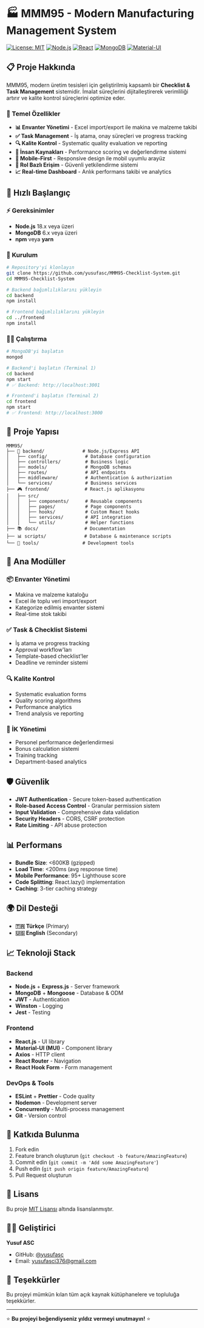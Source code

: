# 🏭 MMM95 - Modern Manufacturing Management System

[![License: MIT](https://img.shields.io/badge/License-MIT-yellow.svg)](https://opensource.org/licenses/MIT)
[![Node.js](https://img.shields.io/badge/Node.js-18.x-green.svg)](https://nodejs.org/)
[![React](https://img.shields.io/badge/React-18.x-blue.svg)](https://reactjs.org/)
[![MongoDB](https://img.shields.io/badge/MongoDB-6.x-green.svg)](https://www.mongodb.com/)
[![Material-UI](https://img.shields.io/badge/Material--UI-5.x-blue.svg)](https://mui.com/)

## 📋 Proje Hakkında

MMM95, modern üretim tesisleri için geliştirilmiş kapsamlı bir **Checklist & Task Management** sistemidir. İmalat süreçlerini dijitalleştirerek verimliliği artırır ve kalite kontrol süreçlerini optimize eder.

### 🎯 Temel Özellikler

- **📊 Envanter Yönetimi** - Excel import/export ile makina ve malzeme takibi
- **✅ Task Management** - İş atama, onay süreçleri ve progress tracking  
- **🔍 Kalite Kontrol** - Systematic quality evaluation ve reporting
- **👥 İnsan Kaynakları** - Performance scoring ve değerlendirme sistemi
- **📱 Mobile-First** - Responsive design ile mobil uyumlu arayüz
- **🔐 Rol Bazlı Erişim** - Güvenli yetkilendirme sistemi
- **📈 Real-time Dashboard** - Anlık performans takibi ve analytics

## 🚀 Hızlı Başlangıç

### ⚡ Gereksinimler

- **Node.js** 18.x veya üzeri
- **MongoDB** 6.x veya üzeri  
- **npm** veya **yarn**

### 🔧 Kurulum

```bash
# Repository'yi klonlayın
git clone https://github.com/yusufasc/MMM95-Checklist-System.git
cd MMM95-Checklist-System

# Backend bağımlılıklarını yükleyin
cd backend
npm install

# Frontend bağımlılıklarını yükleyin  
cd ../frontend
npm install
```

### 🏃‍♂️ Çalıştırma

```bash
# MongoDB'yi başlatın
mongod

# Backend'i başlatın (Terminal 1)
cd backend
npm start
# ✅ Backend: http://localhost:3001

# Frontend'i başlatın (Terminal 2)  
cd frontend
npm start
# ✅ Frontend: http://localhost:3000
```

## 📁 Proje Yapısı

```
MMM95/
├── 🚀 backend/              # Node.js/Express API
│   ├── config/              # Database configuration
│   ├── controllers/         # Business logic
│   ├── models/              # MongoDB schemas
│   ├── routes/              # API endpoints
│   ├── middleware/          # Authentication & authorization
│   └── services/            # Business services
├── 🎮 frontend/             # React.js aplikasyonu
│   ├── src/
│   │   ├── components/      # Reusable components
│   │   ├── pages/           # Page components
│   │   ├── hooks/           # Custom React hooks
│   │   ├── services/        # API integration
│   │   └── utils/           # Helper functions
├── 📚 docs/                 # Documentation
├── 📊 scripts/              # Database & maintenance scripts
└── 🔧 tools/                # Development tools
```

## 🔑 Ana Modüller

### 📦 Envanter Yönetimi
- Makina ve malzeme kataloğu
- Excel ile toplu veri import/export
- Kategorize edilmiş envanter sistemi
- Real-time stok takibi

### ✅ Task & Checklist Sistemi  
- İş atama ve progress tracking
- Approval workflow'ları
- Template-based checklist'ler
- Deadline ve reminder sistemi

### 🔍 Kalite Kontrol
- Systematic evaluation forms
- Quality scoring algorithms  
- Performance analytics
- Trend analysis ve reporting

### 👥 İK Yönetimi
- Personel performance değerlendirmesi
- Bonus calculation sistemi
- Training tracking
- Department-based analytics

## 🛡️ Güvenlik

- **JWT Authentication** - Secure token-based authentication
- **Role-based Access Control** - Granular permission sistem
- **Input Validation** - Comprehensive data validation
- **Security Headers** - CORS, CSRF protection
- **Rate Limiting** - API abuse protection

## 📊 Performans

- **Bundle Size**: <600KB (gzipped)
- **Load Time**: <200ms (avg response time)
- **Mobile Performance**: 95+ Lighthouse score
- **Code Splitting**: React.lazy() implementation
- **Caching**: 3-tier caching strategy

## 🌍 Dil Desteği

- **🇹🇷 Türkçe** (Primary)
- **🇺🇸 English** (Secondary)

## 📈 Teknoloji Stack

### Backend
- **Node.js** + **Express.js** - Server framework
- **MongoDB** + **Mongoose** - Database & ODM
- **JWT** - Authentication
- **Winston** - Logging
- **Jest** - Testing

### Frontend  
- **React.js** - UI library
- **Material-UI (MUI)** - Component library
- **Axios** - HTTP client
- **React Router** - Navigation
- **React Hook Form** - Form management

### DevOps & Tools
- **ESLint** + **Prettier** - Code quality
- **Nodemon** - Development server
- **Concurrently** - Multi-process management
- **Git** - Version control

## 🤝 Katkıda Bulunma

1. Fork edin
2. Feature branch oluşturun (`git checkout -b feature/AmazingFeature`)
3. Commit edin (`git commit -m 'Add some AmazingFeature'`)
4. Push edin (`git push origin feature/AmazingFeature`)
5. Pull Request oluşturun

## 📜 Lisans

Bu proje [MIT Lisansı](LICENSE) altında lisanslanmıştır.

## 👨‍💻 Geliştirici

**Yusuf ASC**
- GitHub: [@yusufasc](https://github.com/yusufasc)
- Email: yusufasci376@gmail.com

## 🙏 Teşekkürler

Bu projeyi mümkün kılan tüm açık kaynak kütüphanelere ve topluluğa teşekkürler.

---

⭐ **Bu projeyi beğendiyseniz yıldız vermeyi unutmayın!** ⭐